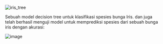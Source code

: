 ![iris_tree](https://user-images.githubusercontent.com/59692416/196718965-9090baa3-21b1-4d82-a3b6-3446e58a865c.png)

Sebuah model decision tree untuk klasifikasi spesies bunga Iris. dan juga telah berhasil menguji model untuk memprediksi spesies dari sebuah bunga iris dengan akurasi:

![image](https://user-images.githubusercontent.com/59692416/196719629-03c999a4-743b-448e-89ec-90696f917a4a.png)
